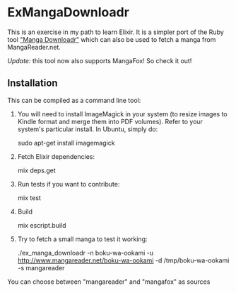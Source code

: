 # ExMangaDownloadr

This is an exercise in my path to learn Elixir. It is a simpler port of the Ruby tool ["Manga Downloadr"](https://github.com/akitaonrails/manga-downloadr) which can also be used to fetch a manga from MangaReader.net.

*Update:* this tool now also supports MangaFox! So check it out!

## Installation

This can be compiled as a command line tool:

  1. You will need to install ImageMagick in your system (to resize images to Kindle format and merge them into PDF volumes). Refer to your system's particular install. In Ubuntu, simply do:

        sudo apt-get install imagemagick

  2. Fetch Elixir dependencies:

        mix deps.get

  3. Run tests if you want to contribute:

        mix test

  4. Build

        mix escript.build

  5. Try to fetch a small manga to test it working:

        ./ex_manga_downloadr -n boku-wa-ookami -u http://www.mangareader.net/boku-wa-ookami -d /tmp/boku-wa-ookami -s mangareader

You can choose between "mangareader" and "mangafox" as sources
